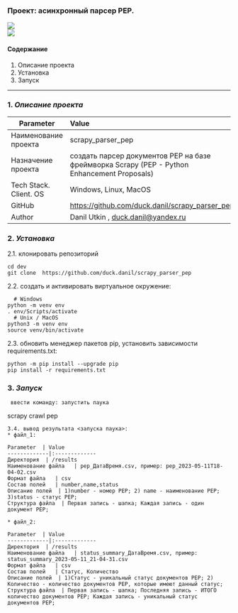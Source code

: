 ### Проект: асинхронный парсер PEP.
![](https://img.shields.io/badge/Python-3776AB?style=for-the-badge&logo=python&logoColor=white)  
![](https://encrypted-tbn0.gstatic.com/images?q=tbn:ANd9GcTujwu6HtzvrpKw44xso5zi1iYZvFeDtWzr4_FO5En6DQ&s)
#### Содержание
1. Описание проекта
2. Установка
3. Запуск
***
### 1. *Описание проекта*


Parameter  | Value
-------------|:-------------
Наименование проекта  | scrapy_parser_pep
Назначение проекта | создать парсер документов PEP на базе фреймворка Scrapy (PEP - Python Enhancement Proposals)
Tech Stack. Client. OS | Windows, Linux, MacOS
GitHub | https://github.com/duck.danil/scrapy_parser_pep
Author | Danil Utkin , duck.danil@yandex.ru

### 2. *Установка*




2.1. клонировать репозиторий
```
cd dev
git clone  https://github.com/duck.danil/scrapy_parser_pep
```
2.2. создать и активировать виртуальное окружение:
```
  # Windows
python -m venv env
. env/Scripts/activate
  # Unix / MacOS
python3 -m venv env
source venv/bin/activate
```
2.3. обновить менеджер пакетов pip, установить зависимости requirements.txt:
```
python -m pip install --upgrade pip
pip install -r requirements.txt
```

### 3. *Запуск*


```
 ввести команду: запустить паука
```
scrapy crawl pep
```
3.4. вывод результата <запуска паука>:
* файл_1:

Parameter  | Value
-------------|:-------------
Директория  | /results
Наименование файла   | pep_ДатаВремя.csv, пример: pep_2023-05-11T18-04-02.csv
Формат файла   | csv
Состав полей   | number,name,status 
Описание полей  | 1)number - номер PEP; 2) name - наименование PEP; 3)status - статус PEP;
Структура файла  | Первая запись - шапка; Каждая запись - один документ PEP;

* файл_2:

Parameter  | Value
-------------|:-------------
Директория  | /results
Наименование файла   | status_summary_ДатаВремя.csv, пример: status_summary_2023-05-11_21-04-31.csv
Формат файла   | csv
Состав полей   | Статус, Количество
Описание полей  | 1)Статус - уникальный статус документов PEP; 2) Количество - количество документов PEP, которые имеют данный статус;
Структура файла  | Первая запись - шапка; Последняя запись - ИТОГО количество документов PEP; Каждая запись - уникальный статус документов PEP;